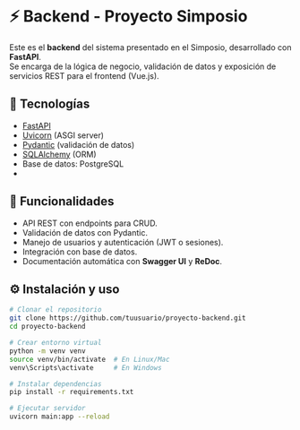 
# ⚡ Backend - Proyecto Simposio

Este es el **backend** del sistema presentado en el Simposio, desarrollado con **FastAPI**.  
Se encarga de la lógica de negocio, validación de datos y exposición de servicios REST para el frontend (Vue.js).

## 🚀 Tecnologías
- [FastAPI](https://fastapi.tiangolo.com/)
- [Uvicorn](https://www.uvicorn.org/) (ASGI server)
- [Pydantic](https://docs.pydantic.dev/) (validación de datos)
- [SQLAlchemy](https://www.sqlalchemy.org/) (ORM)
- Base de datos: PostgreSQL
- 
## 📌 Funcionalidades
- API REST con endpoints para CRUD.
- Validación de datos con Pydantic.
- Manejo de usuarios y autenticación (JWT o sesiones).
- Integración con base de datos.
- Documentación automática con **Swagger UI** y **ReDoc**.

## ⚙️ Instalación y uso
```bash
# Clonar el repositorio
git clone https://github.com/tuusuario/proyecto-backend.git
cd proyecto-backend

# Crear entorno virtual
python -m venv venv
source venv/bin/activate  # En Linux/Mac
venv\Scripts\activate     # En Windows

# Instalar dependencias
pip install -r requirements.txt

# Ejecutar servidor
uvicorn main:app --reload
